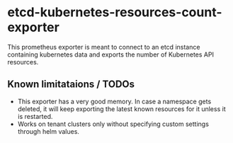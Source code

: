 # etcd-kubernetes-resources-count-exporter

This prometheus exporter is meant to connect to an etcd instance containing kubernetes data and exports the number of Kubernetes API resources.

## Known limitataions / TODOs

- This exporter has a very good memory. In case a namespace gets deleted, it will keep exporting the latest known resources for it unless it is restarted.
- Works on tenant clusters only without specifying custom settings through helm values.
